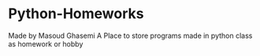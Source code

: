 # Python-Homeworks
Made by Masoud Ghasemi
A Place to store programs made in python class as homework or hobby
